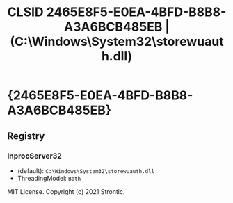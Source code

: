 ﻿---
title: "CLSID 2465E8F5-E0EA-4BFD-B8B8-A3A6BCB485EB | (C:\\Windows\\System32\\storewuauth.dll)"
excerpt: What is COM-Object CLSID 2465E8F5-E0EA-4BFD-B8B8-A3A6BCB485EB?
---

# {2465E8F5-E0EA-4BFD-B8B8-A3A6BCB485EB}


## Registry


### InprocServer32

* (default): `C:\Windows\System32\storewuauth.dll`
* ThreadingModel: `Both`

MIT License. Copyright (c) 2021 Strontic.


